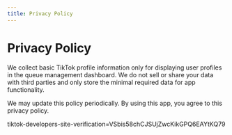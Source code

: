 ```yaml
---
title: Privacy Policy
---
```


# Privacy Policy

We collect basic TikTok profile information only for displaying user profiles in the queue management dashboard. We do not sell or share your data with third parties and only store the minimal required data for app functionality.

We may update this policy periodically. By using this app, you agree to this privacy policy.

tiktok-developers-site-verification=VSbis58chCJSUjZwcKikGPQ6EAYtKQ79
